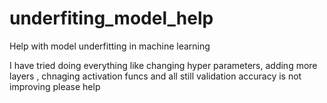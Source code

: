 # underfiting_model_help
Help with model underfitting in machine learning

I have tried doing everything like changing hyper parameters, adding more layers , chnaging activation funcs and all still validation accuracy is not improving please help

